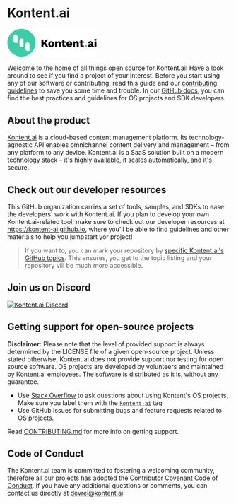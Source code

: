 # Kontent.ai

<picture>
  <source media="(prefers-color-scheme: dark)" srcset="https://raw.githubusercontent.com/kontent-ai/.github/12f40cd037c44e5e29bb6dcc5e2d51562b901dc1/logos/kai-logo-hor-neg-rgb.svg" width=40%>
  <img alt="Kontent logo displayed either dark or light, based on the user's mode" src="https://raw.githubusercontent.com/kontent-ai/.github/12f40cd037c44e5e29bb6dcc5e2d51562b901dc1/logos/kai-logo-hor-pos-rgb.svg" width=40%>
</picture>

Welcome to the home of all things open source for Kontent.ai! Have a look around to see if you find a project of your interest. Before you start using any of our software or contributing, read this guide and our [contributing guidelines](https://github.com/kontent-ai/repo-template/blob/main/CONTRIBUTING.md) to save you some time and trouble. In our [GitHub docs](https://kontent-ai.github.io/), you can find the best practices and guidelines for OS projects and SDK developers.

## About the product

[Kontent.ai](https://kontent.ai/) is a cloud-based content management platform. Its technology-agnostic API enables omnichannel content delivery and management – from any platform to any device. Kontent.ai is a SaaS solution built on a modern technology stack – it's highly available, it scales automatically, and it's secure.

## Check out our developer resources

This GitHub organization carries a set of tools, samples, and SDKs to ease the developers' work with Kontent.ai. If you plan to develop your own Kontent.ai-related tool, make sure to check out our developer resources at <https://kontent-ai.github.io>, where you'll be able to find guidelines and other materials to help you jumpstart yor project!

> If you want to, you can mark your repository by [specific Kontent.ai's GitHub topics](https://kontent-ai.github.io/Naming-conventions#tagging). This ensures, you get to the topic listing and your repository vill be much more accessible.

## Join us on Discord

[![Kontent.ai Discord](https://img.shields.io/discord/821885171984891914?color=%237289DA&label=Kontent%20Discord&logo=discord&style=for-the-badge)](https://bit.ly/kontent-discord)

## Getting support for open-source projects

**Disclaimer:** Please note that the level of provided support is always determined by the LICENSE file of a given open-source project. Unless stated otherwise, Kontent.ai does not provide support nor testing for open source software. OS projects are developed by volunteers and maintained by Kontent.ai employees. The software is distributed as it is, without any guarantee.

- Use [Stack Overflow](https://stackoverflow.com/) to ask questions about using Kontent's OS projects. Make sure you label them with the [`kontent-ai`](https://stackoverflow.com/questions/ask?tags=kontent-ai) tag
- Use GitHub Issues for submitting bugs and feature requests related to OS projects.

Read [CONTRIBUTING.md](https://github.com/kontent-ai/repo-template/blob/main/CONTRIBUTING.md) for more info on getting support.

## Code of Conduct

The Kontent.ai team is committed to fostering a welcoming community, therefore all our projects has adopted the [Contributor Covenant Code of Conduct](https://github.com/kontent-ai/repo-template/blob/main/CODE_OF_CONDUCT.md). If you have any additional questions or comments, you can contact us directly at <devrel@kontent.ai>.
